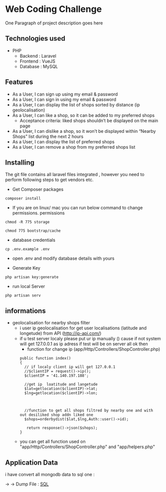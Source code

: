 

# Web Coding Challenge

One Paragraph of project description goes here

## Technologies used

- PHP
  - Backend : Laravel
  - Frontend : VueJS
  - Database : MySQL

## Features
- As a User, I can sign up using my email & password
- As a User, I can sign in using my email & password
- As a User, I can display the list of shops sorted by distance (ip geolocalisation)
- As a User, I can like a shop, so it can be added to my preferred shops
  - Acceptance criteria: liked shops shouldn’t be displayed on the main page
- As a User, I can dislike a shop, so it won’t be displayed within “Nearby Shops” list during the next 2 hours
- As a User, I can display the list of preferred shops
- As a User, I can remove a shop from my preferred shops list



## Installing

The git file contains all laravel files integrated , however you need to perform following steps to get vendors etc.

- Get Composer packages
```
composer install
```
- If you are on linux/ mac you can run below command to change permissions.
permissions
```
chmod -R 775 storage
```
```
chmod 775 bootstrap/cache
```
- database credentials
```
cp .env.example .env
```
- open .env and modify database details with yours

- Generate Key
```
php artisan key:generate
```

- run local Server
```
php artisan serv
```


## informations

- geolocalisation for nearby shops filter
  - i user ip geolocalisation for get user localisations (latitude and longetude) from API (http://ip-api.com/)
  - if u test server localy please put ur ip manually () cause if not system will get 127.0.0.1 as ip adress if test will be on server all ok then
    - function for change ip (app/Http/Controllers/ShopController.php)
    ```
    public function index()
    {
      // if localy client ip will get 127.0.0.1
      //$clientIP = request()->ip();
      $clientIP = '41.140.197.188';

      //get ip  loatitude and langetude
      $lat=getlocation($clientIP)->lat;
      $lng=getlocation($clientIP)->lon;



      //function to get all shops filtred by nearby one and with out desiliked shop addn liked one
      $shops=orderbydist($lat,$lng,Auth::user()->id);

       return response()->json($shops);
    }
    ```
  - you can get all function used on "app/Http/Controllers/ShopController.php" and "app/helpers.php"

## Application Data

  i have convert all mongodb data to sql one :

  → → Dump File : <a href="https://github.com/RgaguenaElMehdi/web-coding-challenge/blob/master/SQLshops.zip">SQL</a>

